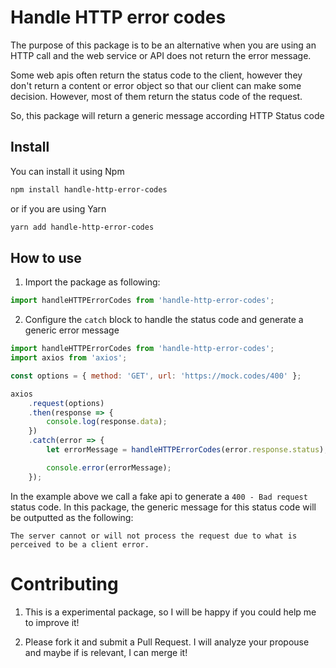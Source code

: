 # Handle HTTP error codes

The purpose of this package is to be an alternative when you are using an HTTP call and the web service or API does not return the error message.

Some web apis often return the status code to the client, however they don't return a content or error object so that our client can make some decision. However, most of them return the status code of the request.

So, this package will return a generic message according HTTP Status code

## Install

You can install it using Npm

```bash
npm install handle-http-error-codes
```

or if you are using Yarn

```bash
yarn add handle-http-error-codes
```

## How to use

1. Import the package as following:

```javascript
import handleHTTPErrorCodes from 'handle-http-error-codes';
```

2. Configure the `catch` block to handle the status code and generate a generic error message

```javascript
import handleHTTPErrorCodes from 'handle-http-error-codes';
import axios from 'axios';

const options = { method: 'GET', url: 'https://mock.codes/400' };

axios
    .request(options)
    .then(response => {
        console.log(response.data);
    })
    .catch(error => {
        let errorMessage = handleHTTPErrorCodes(error.response.status);

        console.error(errorMessage);
    });
```

In the example above we call a fake api to generate a `400 - Bad request` status code. In this package, the generic message for this status code will be outputted as the following:

`The server cannot or will not process the request due to what is perceived to be a client error.`

# Contributing

1. This is a experimental package, so I will be happy if you could help me to improve it!

2. Please fork it and submit a Pull Request. I will analyze your propouse and maybe if is relevant, I can merge it!
